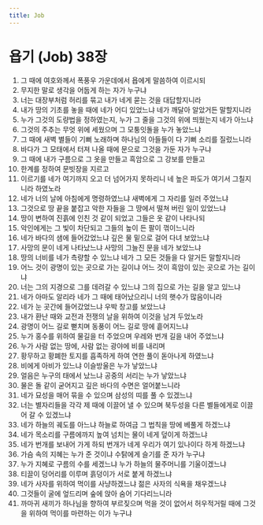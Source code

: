 ```yaml
---
title: Job
---
```


# 욥기 (Job) 38장
1. 그 때에 여호와께서 폭풍우 가운데에서 욥에게 말씀하여 이르시되
1. 무지한 말로 생각을 어둡게 하는 자가 누구냐
1. 너는 대장부처럼 허리를 묶고 내가 네게 묻는 것을 대답할지니라
1. 내가 땅의 기초를 놓을 때에 네가 어디 있었느냐 네가 깨달아 알았거든 말할지니라
1. 누가 그것의 도량법을 정하였는지, 누가 그 줄을 그것의 위에 띄웠는지 네가 아느냐
1. 그것의 주추는 무엇 위에 세웠으며 그 모퉁잇돌을 누가 놓았느냐
1. 그 때에 새벽 별들이 기뻐 노래하며 하나님의 아들들이 다 기뻐 소리를 질렀느니라
1. 바다가 그 모태에서 터져 나올 때에 문으로 그것을 가둔 자가 누구냐
1. 그 때에 내가 구름으로 그 옷을 만들고 흑암으로 그 강보를 만들고
1. 한계를 정하여 문빗장을 지르고
1. 이르기를 네가 여기까지 오고 더 넘어가지 못하리니 네 높은 파도가 여기서 그칠지니라 하였노라
1. 네가 너의 날에 아침에게 명령하였느냐 새벽에게 그 자리를 일러 주었느냐
1. 그것으로 땅 끝을 붙잡고 악한 자들을 그 땅에서 떨쳐 버린 일이 있었느냐
1. 땅이 변하여 진흙에 인친 것 같이 되었고 그들은 옷 같이 나타나되
1. 악인에게는 그 빛이 차단되고 그들의 높이 든 팔이 꺾이느니라
1. 네가 바다의 샘에 들어갔었느냐 깊은 물 밑으로 걸어 다녀 보았느냐
1. 사망의 문이 네게 나타났느냐 사망의 그늘진 문을 네가 보았느냐
1. 땅의 너비를 네가 측량할 수 있느냐 네가 그 모든 것들을 다 알거든 말할지니라
1. 어느 것이 광명이 있는 곳으로 가는 길이냐 어느 것이 흑암이 있는 곳으로 가는 길이냐
1. 너는 그의 지경으로 그를 데려갈 수 있느냐 그의 집으로 가는 길을 알고 있느냐
1. 네가 아마도 알리라 네가 그 때에 태어났으리니 너의 햇수가 많음이니라
1. 네가 눈 곳간에 들어갔었느냐 우박 창고를 보았느냐
1. 내가 환난 때와 교전과 전쟁의 날을 위하여 이것을 남겨 두었노라
1. 광명이 어느 길로 뻗치며 동풍이 어느 길로 땅에 흩어지느냐
1. 누가 홍수를 위하여 물길을 터 주었으며 우레와 번개 길을 내어 주었느냐
1. 누가 사람 없는 땅에, 사람 없는 광야에 비를 내리며
1. 황무하고 황폐한 토지를 흡족하게 하여 연한 풀이 돋아나게 하였느냐
1. 비에게 아비가 있느냐 이슬방울은 누가 낳았느냐
1. 얼음은 누구의 태에서 났느냐 공중의 서리는 누가 낳았느냐
1. 물은 돌 같이 굳어지고 깊은 바다의 수면은 얼어붙느니라
1. 네가 묘성을 매어 묶을 수 있으며 삼성의 띠를 풀 수 있겠느냐
1. 너는 별자리들을 각각 제 때에 이끌어 낼 수 있으며 북두성을 다른 별들에게로 이끌어 갈 수 있겠느냐
1. 네가 하늘의 궤도를 아느냐 하늘로 하여금 그 법칙을 땅에 베풀게 하겠느냐
1. 네가 목소리를 구름에까지 높여 넘치는 물이 네게 덮이게 하겠느냐
1. 네가 번개를 보내어 가게 하되 번개가 네게 우리가 여기 있나이다 하게 하겠느냐
1. 가슴 속의 지혜는 누가 준 것이냐 수탉에게 슬기를 준 자가 누구냐
1. 누가 지혜로 구름의 수를 세겠느냐 누가 하늘의 물주머니를 기울이겠느냐
1. 티끌이 덩어리를 이루며 흙덩이가 서로 붙게 하겠느냐
1. 네가 사자를 위하여 먹이를 사냥하겠느냐 젊은 사자의 식욕을 채우겠느냐
1. 그것들이 굴에 엎드리며 숲에 앉아 숨어 기다리느니라
1. 까마귀 새끼가 하나님을 향하여 부르짖으며 먹을 것이 없어서 허우적거릴 때에 그것을 위하여 먹이를 마련하는 이가 누구냐